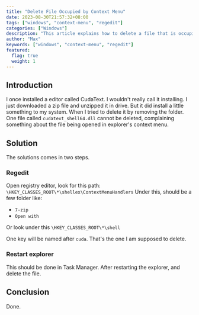 ```yaml
---
title: "Delete File Occupied by Context Menu"
date: 2023-08-30T21:57:32+08:00
tags: ["windows", "context-menu", "regedit"]
categories: ["Windows"]
description: "This article explains how to delete a file that is occupied by context menu."
author: "Max"
keywords: ["windows", "context-menu", "regedit"]
featured: 
  flag: true
  weight: 1
---
```

## Introduction
I once installed a editor called CudaText. I wouldn't really call it installing. I just downloaded a zip file and unzipped it in drive. But it did install a little something to my system. When I tried to delete it by removing the folder. One file called `cudatext_shell64.dll` cannot be deleted, complaining something about the file being opened in explorer's context menu. 

## Solution
The solutions comes in two steps. 

### Regedit
Open registry editor, look for this path: `\HKEY_CLASSES_ROOT\*\shellex\ContextMenuHandlers`
Under this, should be a few folder like: 
* `7-zip`
* `Open with`

Or look under this `\HKEY_CLASSES_ROOT\*\shell`

One key will be named after `cuda`. That's the one I am supposed to delete. 

### Restart explorer
This should be done in Task Manager. After restarting the explorer, and delete the file. 

## Conclusion
Done. 